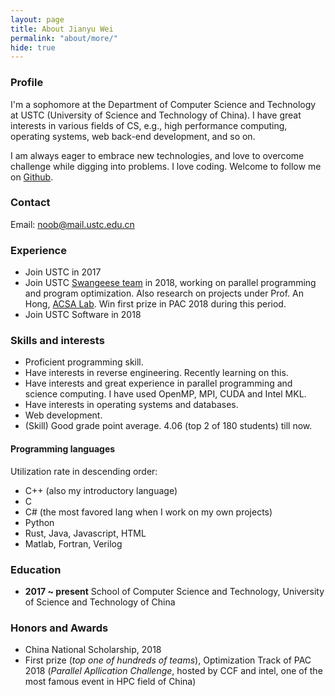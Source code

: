 ```yaml
---
layout: page
title: About Jianyu Wei
permalink: "about/more/"
hide: true
---
```


### Profile

I'm a sophomore at the Department of Computer Science and Technology at USTC (University of Science and Technology of China). I have great interests in various fields of CS, e.g., high performance computing, operating systems, web back-end development, and so on. 

I am always eager to embrace new technologies, and love to overcome challenge while digging into problems. I love coding. Welcome to follow me on [Github](<https://github.com/kaleid-liner>).

### Contact

Email: [noob@mail.ustc.edu.cn](mailto:noob@mail.ustc.edu.cn)

### Experience

- Join USTC in 2017
- Join USTC [Swangeese team](<https://ustc-swangeese.github.io/>) in 2018, working on parallel programming and program optimization. Also research on projects under Prof. An Hong, [ACSA Lab](https://acsa.ustc.edu.cn). Win first prize in PAC 2018 during this period.
- Join USTC Software in 2018

### Skills and interests

- Proficient programming skill.
- Have interests in reverse engineering. Recently learning on this.
- Have interests and great experience in parallel programming and science computing. I have used OpenMP, MPI, CUDA and Intel MKL.
- Have interests in operating systems and databases.
- Web development.
- (Skill) Good grade point average. 4.06 (top 2 of 180 students) till now.

#### Programming languages

Utilization rate in descending order:

- C++ (also my introductory language)
- C 
- C# (the most favored lang when I work on my own projects)
- Python
- Rust, Java, Javascript, HTML
- Matlab, Fortran, Verilog

### Education

- **2017 ~ present**
  School of Computer Science and Technology, University of Science and Technology of China

### Honors and Awards

- China National Scholarship, 2018
- First prize (*top one of hundreds of teams*), Optimization Track of PAC 2018 (*Parallel Apllication Challenge*, hosted by CCF and intel, one of the most famous event in HPC field of China)